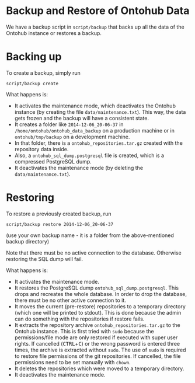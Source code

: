 # Backup and Restore of Ontohub Data

We have a backup script in `script/backup` that backs up all the data of the Ontohub instance or restores a backup.

# Backing up
To create a backup, simply run
```shell
script/backup create
```

What happens is:
* It activates the maintenance mode, which deactivates the Ontohub instance (by creating the file `data/maintenance.txt`). This way, the data gets frozen and the backup will have a consistent state.
* It creates a folder like `2014-12-06_20-06-37` in `/home/ontohub/ontohub_data_backup` on a production machine or in `ontohub/tmp/backup` on a development machine.
* In that folder, there is a `ontohub_repositories.tar.gz` created with the repository data inside.
* Also, a `ontohub_sql_dump.postgresql` file is created, which is a compressed PostgreSQL dump.
* It deactivates the maintenance mode (by deleting the `data/maintenance.txt`).

# Restoring
To restore a previously created backup, run
```shell
script/backup restore 2014-12-06_20-06-37
```
(use your own backup name - it is a folder from the above-mentioned backup directory)

Note that there must be no active connection to the database.
Otherwise restoring the SQL dump will fail.

What happens is:
* It activates the maintenance mode.
* It restores the PostgreSQL dump `ontohub_sql_dump.postgresql`. This drops and recreates the whole database. In order to drop the database, there must be no other active connection to it.
* It moves the current (pre-restore) repositories to a temporary directory (which one will be printed to stdout). This is done because the admin can do something with the repositories if restore fails.
* It extracts the repository archive `ontohub_repositories.tar.gz` to the Ontohub instance. This is first tried with `sudo` because the permissions/file mode are only restored if executed with super user rights. If cancelled (<kbd>CTRL</kbd>+<kbd>C</kbd>) or the wrong password is entered three times, the archive is extracted without `sudo`.
The use of `sudo` is required to restore file permissions of the git repositories.
If cancelled, the file permissions need to be set manually with `chown`.
* It deletes the repositories which were moved to a temporary directory.
* It deactivates the maintenance mode.
